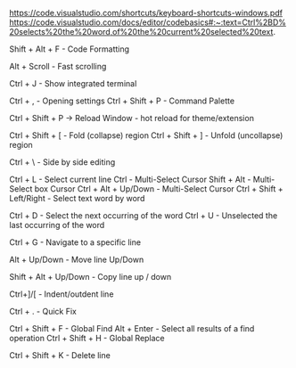 https://code.visualstudio.com/shortcuts/keyboard-shortcuts-windows.pdf
https://code.visualstudio.com/docs/editor/codebasics#:~:text=Ctrl%2BD%20selects%20the%20word,of%20the%20current%20selected%20text.

Shift + Alt + F - Code Formatting

Alt + Scroll - Fast scrolling

Ctrl + J - Show integrated terminal

Ctrl + , - Opening settings
Ctrl + Shift + P - Command Palette

Ctrl + Shift + P  -> Reload Window  - hot reload for theme/extension

Ctrl + Shift + [ - Fold (collapse) region
Ctrl + Shift + ] - Unfold (uncollapse) region

Ctrl + \ - Side by side editing

Ctrl + L - Select current line
Ctrl - Multi-Select Cursor
Shift + Alt - Multi-Select box Cursor
Ctrl + Alt + Up/Down - Multi-Select Cursor
Ctrl + Shift + Left/Right - Select text word by word

Ctrl + D - Select the next occurring of the word
Ctrl + U - Unselected the last occurring of the word

Ctrl + G - Navigate to a specific line

Alt + Up/Down - Move line Up/Down

Shift + Alt + Up/Down - Copy line up / down

Ctrl+]/[ - Indent/outdent line

Ctrl + . - Quick Fix


Ctrl + Shift + F - Global Find
Alt + Enter - Select all results of a find operation
Ctrl + Shift + H - Global Replace


Ctrl + Shift + K - Delete line
